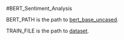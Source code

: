 #BERT_Sentiment_Analysis

BERT_PATH is the path to [bert_base_uncased](https://www.kaggle.com/abhishek/bert-base-uncased).

TRAIN_FILE is the path to [dataset](https://www.kaggle.com/lakshmi25npathi/imdb-dataset-of-50k-movie-reviews).

